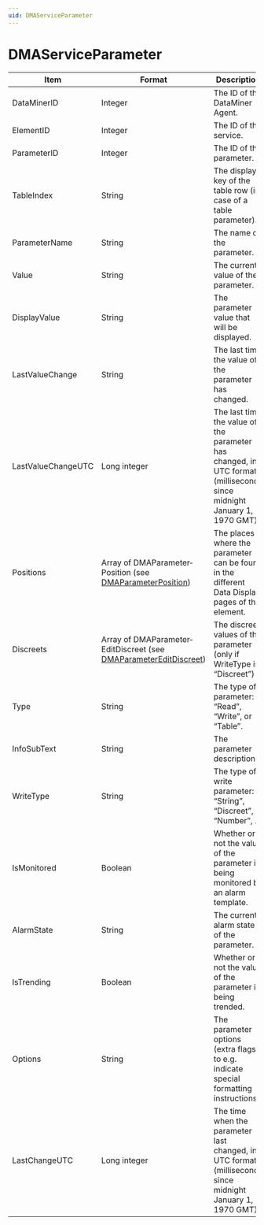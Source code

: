 ```yaml
---
uid: DMAServiceParameter
---
```


# DMAServiceParameter

| Item               | Format                                                                                           | Description                                                                                                            |
|--------------------|--------------------------------------------------------------------------------------------------|------------------------------------------------------------------------------------------------------------------------|
| DataMinerID        | Integer                                                                                          | The ID of the DataMiner Agent.                                                                                         |
| ElementID          | Integer                                                                                          | The ID of the service.                                                                                                 |
| ParameterID        | Integer                                                                                          | The ID of the parameter.                                                                                               |
| TableIndex         | String                                                                                           | The display key of the table row (in case of a table parameter).                                                       |
| ParameterName      | String                                                                                           | The name of the parameter.                                                                                             |
| Value              | String                                                                                           | The current value of the parameter.                                                                                    |
| DisplayValue       | String                                                                                           | The parameter value that will be displayed.                                                                            |
| LastValueChange    | String                                                                                           | The last time the value of the parameter has changed.                                                                  |
| LastValueChangeUTC | Long integer                                                                                     | The last time the value of the parameter has changed, in UTC format (milliseconds since midnight January 1, 1970 GMT). |
| Positions          | Array of DMAParameter­Position (see [DMAParameterPosition](xref:DMAParameterPosition))             | The places where the parameter can be found in the different Data Display pages of the element.                        |
| Discreets          | Array of DMAParameter­EditDiscreet (see [DMAParameterEditDiscreet](xref:DMAParameterEditDiscreet)) | The discreet values of the parameter (only if WriteType is “Discreet”)                                                 |
| Type               | String                                                                                           | The type of parameter: “Read”, “Write”, or “Table”.                                                                    |
| InfoSubText        | String                                                                                           | The parameter description.                                                                                             |
| WriteType          | String                                                                                           | The type of write parameter: “String”, “Discreet”, “Number”, ...                                                       |
| IsMonitored        | Boolean                                                                                          | Whether or not the value of the parameter is being monitored by an alarm template.                                     |
| AlarmState         | String                                                                                           | The current alarm state of the parameter.                                                                              |
| IsTrending         | Boolean                                                                                          | Whether or not the value of the parameter is being trended.                                                            |
| Options            | String                                                                                           | The parameter options (extra flags to e.g. indicate special formatting instructions).                                  |
| LastChangeUTC      | Long integer                                                                                     | The time when the parameter last changed, in UTC format (milliseconds since midnight January 1, 1970 GMT).             |
